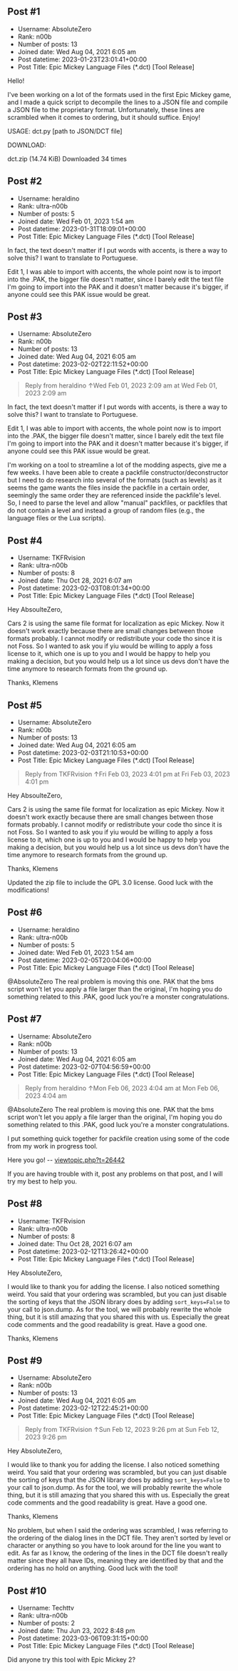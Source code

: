 ## Post #1
- Username: AbsoluteZero
- Rank: n00b
- Number of posts: 13
- Joined date: Wed Aug 04, 2021 6:05 am
- Post datetime: 2023-01-23T23:01:41+00:00
- Post Title: Epic Mickey Language Files (*.dct) [Tool Release]

Hello!

I've been working on a lot of the formats used in the first Epic Mickey game, and I made a quick script to decompile the lines to a JSON file and compile a JSON file to the proprietary format. Unfortunately, these lines are scrambled when it comes to ordering, but it should suffice. Enjoy!

USAGE:
dct.py [path to JSON/DCT file]

DOWNLOAD:


 dct.zip
(14.74 KiB) Downloaded 34 times
## Post #2
- Username: heraldino
- Rank: ultra-n00b
- Number of posts: 5
- Joined date: Wed Feb 01, 2023 1:54 am
- Post datetime: 2023-01-31T18:09:01+00:00
- Post Title: Epic Mickey Language Files (*.dct) [Tool Release]

In fact, the text doesn't matter if I put words with accents, is there a way to solve this?
I want to translate to Portuguese.

Edit 1, I was able to import with accents, the whole point now is to import into the .PAK, the bigger file doesn't matter, since I barely edit the text file I'm going to import into the PAK and it doesn't matter because it's bigger, if anyone could see this PAK issue would be great.
## Post #3
- Username: AbsoluteZero
- Rank: n00b
- Number of posts: 13
- Joined date: Wed Aug 04, 2021 6:05 am
- Post datetime: 2023-02-02T22:11:52+00:00
- Post Title: Epic Mickey Language Files (*.dct) [Tool Release]

> Reply from heraldino ↑Wed Feb 01, 2023 2:09 am at Wed Feb 01, 2023 2:09 am
>
> 
In fact, the text doesn't matter if I put words with accents, is there a way to solve this?
I want to translate to Portuguese.

Edit 1, I was able to import with accents, the whole point now is to import into the .PAK, the bigger file doesn't matter, since I barely edit the text file I'm going to import into the PAK and it doesn't matter because it's bigger, if anyone could see this PAK issue would be great.

I'm working on a tool to streamline a lot of the modding aspects, give me a few weeks. I have been able to create a packfile constructor/deconstructor but I need to do research into several of the formats (such as levels) as it seems the game wants the files inside the packfile in a certain order, seemingly the same order they are referenced inside the packfile's level. So, I need to parse the level and allow "manual" packfiles, or packfiles that do not contain a level and instead a group of random files (e.g., the language files or the Lua scripts).
## Post #4
- Username: TKFRvision
- Rank: ultra-n00b
- Number of posts: 8
- Joined date: Thu Oct 28, 2021 6:07 am
- Post datetime: 2023-02-03T08:01:34+00:00
- Post Title: Epic Mickey Language Files (*.dct) [Tool Release]

Hey AbsoulteZero,

Cars 2 is using the same file format for localization as epic Mickey. Now it doesn't work exactly because there are small changes between those formats probably. I cannot modify or redistribute your code tho since it is not Foss. So I wanted to ask you if yiu would be willing to apply a foss license to it, which one is up to you and I would be happy to help you making a decision,  but you would help us a lot since us devs don't have the time anymore to research formats from the ground up.

Thanks,
Klemens
## Post #5
- Username: AbsoluteZero
- Rank: n00b
- Number of posts: 13
- Joined date: Wed Aug 04, 2021 6:05 am
- Post datetime: 2023-02-03T21:10:53+00:00
- Post Title: Epic Mickey Language Files (*.dct) [Tool Release]

> Reply from TKFRvision ↑Fri Feb 03, 2023 4:01 pm at Fri Feb 03, 2023 4:01 pm
>
> 
Hey AbsoulteZero,

Cars 2 is using the same file format for localization as epic Mickey. Now it doesn't work exactly because there are small changes between those formats probably. I cannot modify or redistribute your code tho since it is not Foss. So I wanted to ask you if yiu would be willing to apply a foss license to it, which one is up to you and I would be happy to help you making a decision,  but you would help us a lot since us devs don't have the time anymore to research formats from the ground up.

Thanks,
Klemens

Updated the zip file to include the GPL 3.0 license. Good luck with the modifications!
## Post #6
- Username: heraldino
- Rank: ultra-n00b
- Number of posts: 5
- Joined date: Wed Feb 01, 2023 1:54 am
- Post datetime: 2023-02-05T20:04:06+00:00
- Post Title: Epic Mickey Language Files (*.dct) [Tool Release]

@AbsoluteZero The real problem is moving this one. PAK that the bms script won't let you apply a file larger than the original, I'm hoping you do something related to this .PAK, good luck you're a monster congratulations.
## Post #7
- Username: AbsoluteZero
- Rank: n00b
- Number of posts: 13
- Joined date: Wed Aug 04, 2021 6:05 am
- Post datetime: 2023-02-07T04:56:59+00:00
- Post Title: Epic Mickey Language Files (*.dct) [Tool Release]

> Reply from heraldino ↑Mon Feb 06, 2023 4:04 am at Mon Feb 06, 2023 4:04 am
>
> 
@AbsoluteZero The real problem is moving this one. PAK that the bms script won't let you apply a file larger than the original, I'm hoping you do something related to this .PAK, good luck you're a monster congratulations.

I put something quick together for packfile creation using some of the code from my work in progress tool.

Here you go! -- [viewtopic.php?t=26442](https://forum.xentax.com/viewtopic.php?t=26442)

If you are having trouble with it, post any problems on that post, and I will try my best to help you.
## Post #8
- Username: TKFRvision
- Rank: ultra-n00b
- Number of posts: 8
- Joined date: Thu Oct 28, 2021 6:07 am
- Post datetime: 2023-02-12T13:26:42+00:00
- Post Title: Epic Mickey Language Files (*.dct) [Tool Release]

Hey AbsoluteZero,

I would like to thank you for adding the license. I also noticed something weird. You said that your ordering was scrambled, but you can just disable the sorting of keys that the JSON library does by adding `sort_keys=False` to your call to json.dump. As for the tool, we will probably rewrite the whole thing, but it is still amazing that you shared this with us. Especially the great code comments and the good readability is great. Have a good one.

Thanks,
Klemens
## Post #9
- Username: AbsoluteZero
- Rank: n00b
- Number of posts: 13
- Joined date: Wed Aug 04, 2021 6:05 am
- Post datetime: 2023-02-12T22:45:21+00:00
- Post Title: Epic Mickey Language Files (*.dct) [Tool Release]

> Reply from TKFRvision ↑Sun Feb 12, 2023 9:26 pm at Sun Feb 12, 2023 9:26 pm
>
> 
Hey AbsoluteZero,

I would like to thank you for adding the license. I also noticed something weird. You said that your ordering was scrambled, but you can just disable the sorting of keys that the JSON library does by adding `sort_keys=False` to your call to json.dump. As for the tool, we will probably rewrite the whole thing, but it is still amazing that you shared this with us. Especially the great code comments and the good readability is great. Have a good one.

Thanks,
Klemens

No problem, but when I said the ordering was scrambled, I was referring to the ordering of the dialog lines in the DCT file. They aren't sorted by level or character or anything so you have to look around for the line you want to edit. As far as I know, the ordering of the lines in the DCT file doesn't really matter since they all have IDs, meaning they are identified by that and the ordering has no hold on anything. Good luck with the tool!
## Post #10
- Username: Techttv
- Rank: ultra-n00b
- Number of posts: 2
- Joined date: Thu Jun 23, 2022 8:48 pm
- Post datetime: 2023-03-06T09:31:15+00:00
- Post Title: Epic Mickey Language Files (*.dct) [Tool Release]

Did anyone try this tool with Epic Mickey 2?
